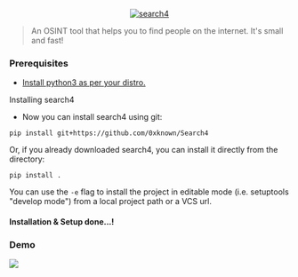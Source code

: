 <p align="center">
<a href="https://github.com/0xknown/Search4">
<img src="https://media.discordapp.net/attachments/749199487854968843/775966094670037012/IMG_20200828_114636_438.jpg" alt="search4"></a>

> An OSINT tool that helps you to find people on the internet. It's small and fast!
</p>


### Prerequisites

- [Install python3 as per your distro.](https://realpython.com/installing-python)

Installing search4

- Now you can install search4 using git:

```
pip install git+https://github.com/0xknown/Search4
```

Or, if you already downloaded search4, you can install it directly from the directory:
```
pip install .
```

You can use the `-e` flag to install the project in editable mode (i.e. setuptools "develop mode") from a local project path or a VCS url.

#### Installation & Setup done...!

### Demo

<a href="https://asciinema.org/a/372053">
<img src="https://images-ext-1.discordapp.net/external/UZUevw1trvHKGWfssteo0mIohZYJt7xS9v2PW3kGgzM/https/asciinema.org/a/372053.png"></a>
